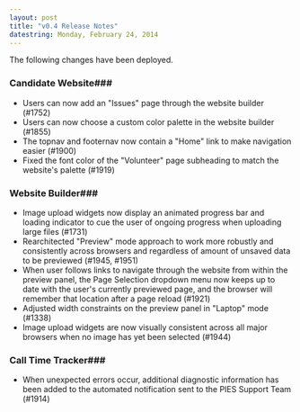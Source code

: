 ```yaml
---
layout: post
title: "v0.4 Release Notes"
datestring: Monday, February 24, 2014
---
```


The following changes have been deployed.

### Candidate Website### 
* Users can now add an "Issues" page through the website builder (#1752)
* Users can now choose a custom color palette in the website builder (#1855)
* The topnav and footernav now contain a "Home" link to make navigation easier (#1900)
* Fixed the font color of the "Volunteer" page subheading to match the website's palette (#1919)

### Website Builder### 
* Image upload widgets now display an animated progress bar and loading indicator to cue the user of ongoing progress when uploading large files (#1731)
* Rearchitected "Preview" mode approach to work more robustly and consistently across browsers and regardless of amount of unsaved data to be previewed (#1945, #1951)
* When user follows links to navigate through the website from within the preview panel, the Page Selection dropdown menu now keeps up to date with the user's currently previewed page, and the browser will remember that location after a page reload (#1921)
* Adjusted width constraints on the preview panel in "Laptop" mode (#1338)
* Image upload widgets are now visually consistent across all major browsers when no image has yet been selected (#1944)

### Call Time Tracker### 
* When unexpected errors occur, additional diagnostic information has been added to the automated notification sent to the PIES Support Team (#1914)


